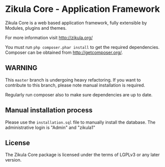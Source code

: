 Zikula Core - Application Framework
===================================

Zikula Core is a web based application framework, fully extensible by
Modules, plugins and themes.

For more information visit http://zikula.org/

You must run `php composer.phar install` to get the required dependencies.
Composer can be obtained from http://getcomposer.org/.

## WARNING

This `master` branch is undergoing heavy refactoring. If you want to
contribute to this branch, please note manual installation is required.

Regularly run composer also to make sure dependencies are up to date.

## Manual installation process

Please use the `installation.sql` file to manually install the database.
The administrative login is "Admin" and "zikula1"

## License

The Zikula Core package is licensed under the terms of LGPLv3 or any later
version.

